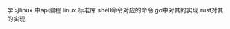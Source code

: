 <!--
 * @Date: 2021-10-18 19:57:51
 * @LastEditors: seven sun 
 * @LastEditTime: 2021-10-18 19:59:03
 * @FilePath: /code/interview/操作系统/学习.md
-->

学习linux 中api编程 linux 标准库
shell命令对应的命令
go中对其的实现
rust对其的实现